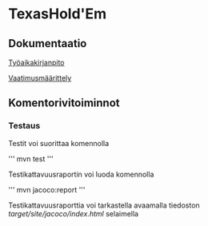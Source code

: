 # TexasHold'Em

## Dokumentaatio

[Työaikakirjanpito](https://github.com/josujosu/otm-harjoitustyo/blob/master/dokumentaatio/tyoaikakirjanpito.md)

[Vaatimusmäärittely](https://github.com/josujosu/otm-harjoitustyo/blob/master/dokumentaatio/vaatimusmaarittely.md)

## Komentorivitoiminnot

### Testaus

Testit voi suorittaa komennolla

'''
mvn test
'''

Testikattavuusraportin voi luoda komennolla

'''
mvn jacoco:report
'''

Testikattavuusraporttia voi tarkastella avaamalla tiedoston *target/site/jacoco/index.html* selaimella

